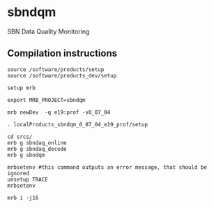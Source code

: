 # sbndqm
SBN Data Quality Monitoring

## Compilation instructions
```
source /software/products/setup
source /software/products_dev/setup

setup mrb

export MRB_PROJECT=sbndqm

mrb newDev  -q e19:prof -v0_07_04

. localProducts_sbndqm_0_07_04_e19_prof/setup

cd srcs/
mrb g sbndaq_online
mrb g sbndaq_decode
mrb g sbndqm

mrbsetenv #this command outputs an error message, that should be ignored
unsetup TRACE
mrbsetenv

mrb i -j16
```
